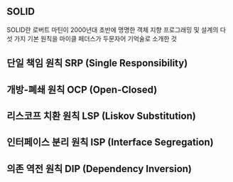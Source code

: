 ## SOLID
SOLID란 로버트 마틴이 2000년대 초반에 명명한 객체 지향 프로그래밍 및 설계의 다섯 가지 기본 원칙을 마이클 페더스가 두문자어 기억술로 소개한 것

## 단일 책임 원칙 SRP (Single Responsibility)

## 개방-폐쇄 원칙 OCP (Open-Closed)

## 리스코프 치환 원칙 LSP (Liskov Substitution)

## 인터페이스 분리 원칙 ISP (Interface Segregation)

## 의존 역전 원칙 DIP (Dependency Inversion)
